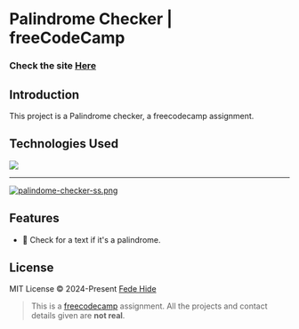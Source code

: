 # Palindrome Checker | freeCodeCamp

### Check the site [Here](https://palindrome-checker-eight.vercel.app/ " Palindrome Checker")

## Introduction
This project is a Palindrome checker, a freecodecamp assignment.

## Technologies Used
<div>
	<a href="https://skillicons.dev">
		<img src="https://skillicons.dev/icons?i=nextjs,ts,sass" />
	</a>
</div>

------------

[![palindome-checker-ss.png](https://i.postimg.cc/XqZKFdMW/palindome-checker-ss.png)](https://postimg.cc/jnbJYWd3)

## Features

- 📑 Check for a text if it's a palindrome.

## License

MIT License © 2024-Present [Fede Hide](https://github.com/FedeHide)


> This is a [freecodecamp](https://www.freecodecamp.org/ "freecodecamp") assignment. All the projects and contact details given are **not real**.
